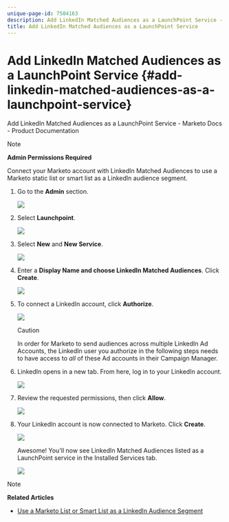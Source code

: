 ```yaml
---
unique-page-id: 7504163
description: Add LinkedIn Matched Audiences as a LaunchPoint Service - Marketo Docs - Product Documentation
title: Add LinkedIn Matched Audiences as a LaunchPoint Service
---
```


# Add LinkedIn Matched Audiences as a LaunchPoint Service {#add-linkedin-matched-audiences-as-a-launchpoint-service}

Add LinkedIn Matched Audiences as a LaunchPoint Service - Marketo Docs - Product Documentation

>[!NOTE]
>
>**Admin Permissions Required**

Connect your Marketo account with LinkedIn Matched Audiences to use a Marketo static list or smart list as a LinkedIn audience segment.

1. Go to the **Admin** section.

   ![](assets/admin.png)

1. Select **Launchpoint**.

   ![](assets/image2014-12-5-14-3a35-3a27.png)

1. Select **New** and **New Service**.

   ![](assets/image2014-12-5-14-3a37-3a33.png)

1. Enter a **Display Name **and choose** LinkedIn Matched Audiences**. Click **Create**.

   ![](assets/image2018-2-23-14-3a25-3a39.png)

1. To connect a LinkedIn account, click **Authorize**.

   ![](assets/authorizeaccount.png)

   >[!CAUTION]
   >
   >In order for Marketo to send audiences across multiple LinkedIn Ad Accounts, the LinkedIn user you authorize in the following steps needs to have access to *all* of these Ad accounts in their Campaign Manager.

1. LinkedIn opens in a new tab. From here, log in to your LinkedIn account.

   ![](assets/image2018-2-23-14-3a32-3a20.png)

1. Review the requested permissions, then click **Allow**.

   ![](assets/li-permissions.png)

1. Your LinkedIn account is now connected to Marketo. Click **Create**.

   ![](assets/image2018-2-23-14-3a35-3a55.png)

   Awesome! You'll now see LinkedIn Matched Audiences listed as a LaunchPoint service in the Installed Services tab.

   ![](assets/bartholomew2.png)

>[!NOTE]
>
>**Related Articles**
>
>* [Use a Marketo List or Smart List as a LinkedIn Audience Segment](../../../product-docs/demand-generation/social/social-functions/use-a-marketo-list-or-smart-list-as-a-linkedin-audience-segment.md)
>

